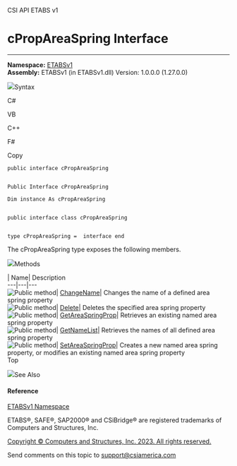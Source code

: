 ﻿

CSI API ETABS v1

# cPropAreaSpring Interface  
  
---  
  
**Namespace:** [ETABSv1](2780f1b8-2033-5289-2298-1cdb2a7508d9.htm)  
**Assembly:** ETABSv1 (in ETABSv1.dll) Version: 1.0.0.0 (1.27.0.0)

![](../icons/SectionExpanded.png)Syntax

C#

VB

C++

F#

Copy

    
    
    public interface cPropAreaSpring
    
    
    Public Interface cPropAreaSpring
    
    Dim instance As cPropAreaSpring
    
    
    public interface class cPropAreaSpring
    
    
    type cPropAreaSpring =  interface end

The cPropAreaSpring type exposes the following members.

![](../icons/SectionExpanded.png)Methods

| Name| Description  
---|---|---  
![Public method](../icons/pubmethod.gif)|
[ChangeName](255527a8-c5c4-dc1e-7b0d-2385b0606fea.htm)|  Changes the name of a
defined area spring property  
![Public method](../icons/pubmethod.gif)|
[Delete](5ab09a04-132d-9994-1ebe-b00c0f598e87.htm)|  Deletes the specified
area spring property  
![Public method](../icons/pubmethod.gif)|
[GetAreaSpringProp](564f1208-b459-7ca5-53fa-c582828183aa.htm)|  Retrieves an
existing named area spring property  
![Public method](../icons/pubmethod.gif)|
[GetNameList](a8aa9d30-d62c-4f89-7f1d-21b41730e851.htm)|  Retrieves the names
of all defined area spring property  
![Public method](../icons/pubmethod.gif)|
[SetAreaSpringProp](6e545714-2007-11d7-e7ac-8a811d59af03.htm)|  Creates a new
named area spring property, or modifies an existing named area spring property  
Top

![](../icons/SectionExpanded.png)See Also

#### Reference

[ETABSv1 Namespace](2780f1b8-2033-5289-2298-1cdb2a7508d9.htm)

ETABS®, SAFE®, SAP2000® and CSiBridge® are registered trademarks of Computers
and Structures, Inc.  

[Copyright © Computers and Structures, Inc. 2023. All rights
reserved.](http://www.csiamerica.com)

Send comments on this topic to
[support@csiamerica.com](mailto:support%40csiamerica.com?Subject=CSI%20API%20ETABS%20v1)

